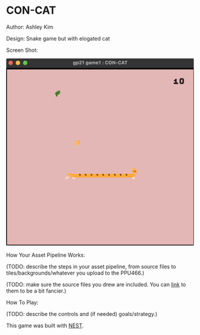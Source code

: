 # CON-CAT

Author: Ashley Kim

Design: Snake game but with elogated cat

Screen Shot:

![Screen Shot](screenshot.png)

How Your Asset Pipeline Works:

(TODO: describe the steps in your asset pipeline, from source files to tiles/backgrounds/whatever you upload to the PPU466.)

(TODO: make sure the source files you drew are included. You can [link](your/file.png) to them to be a bit fancier.)

How To Play:

(TODO: describe the controls and (if needed) goals/strategy.)

This game was built with [NEST](NEST.md).

